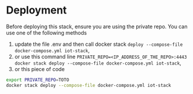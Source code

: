 # Deployment

Before deploying this stack, ensure you are using the private repo. You can use one of the following methods

1) update the file .env and then call docker stack ```deploy --compose-file docker-compose.yml iot-stack```,
2) or use this command line ```PRIVATE_REPO=<IP_ADDRESS_OF_THE_REPO>:4443 docker stack deploy --compose-file docker-compose.yml iot-stack```,
3) or this piece of code

```bash
export PRIVATE_REPO=TOTO
docker stack deploy --compose-file docker-compose.yml iot-stack
```
